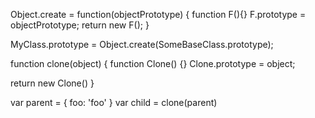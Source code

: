 Object.create = function(objectPrototype) {
  function F(){}
  F.prototype = objectPrototype;
  return new F();
}

MyClass.prototype = Object.create(SomeBaseClass.prototype);



function clone(object) {
  function Clone() {}
  Clone.prototype = object;

  return new Clone()
}

var parent = { foo: 'foo' }
var child = clone(parent)



